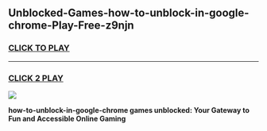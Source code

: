
## Unblocked-Games-how-to-unblock-in-google-chrome-Play-Free-z9njn
<h3>
<a href="https://premium76.site?title=how-to-unblock-in-google-chrome&ref=18A1">CLICK TO PLAY</a></h3>
<hr>

<h3>
<a href="https://premium76.site?title=how-to-unblock-in-google-chrome&ref=18A1">CLICK 2 PLAY</a>
  
</h3>

<a href="https://premium76.site?title=how-to-unblock-in-google-chrome&ref=18A1"><img src="https://clearcache.store/games.png"></a>


**how-to-unblock-in-google-chrome games unblocked: Your Gateway to Fun and Accessible Online Gaming**
